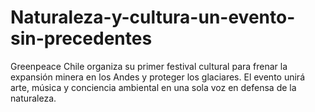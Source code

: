 # Naturaleza-y-cultura-un-evento-sin-precedentes
Greenpeace Chile organiza su primer festival cultural para frenar la expansión minera en los Andes y proteger los glaciares. El evento unirá arte, música y conciencia ambiental en una sola voz en defensa de la naturaleza.
